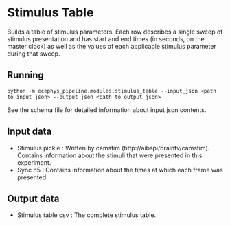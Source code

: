 Stimulus Table
==============
Builds a table of stimulus parameters. Each row describes a single sweep of stimulus presentation and has start and end times (in seconds, on the master clock) 
as well as the values of each applicable stimulus parameter during that sweep.


Running
-------
```
python -m ecephys_pipeline.modules.stimulus_table --input_json <path to input json> --output_json <path to output json>
```
See the schema file for detailed information about input json contents.


Input data
----------
- Stimulus pickle : Written by camstim (http://aibspi/braintv/camstim). Contains information about the stimuli that were 
presented in this experiment.
- Sync h5 : Contains information about the times at which each frame was presented.


Output data
-----------
- Stimulus table csv : The complete stimulus table.